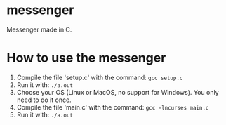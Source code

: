 # messenger
Messenger made in C.
# How to use the messenger
1. Compile the file 'setup.c' with the command: `gcc setup.c`
2. Run it with: `./a.out`
3. Choose your OS (Linux or MacOS, no support for Windows). You only need to do it once.
4. Compile the file 'main.c' with the command: `gcc -lncurses main.c`
5. Run it with: `./a.out`
